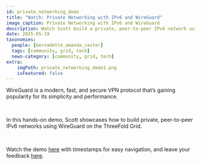 ```yaml
---
id: private_networking_demo
title: "Watch: Private Networking with IPv6 and WireGuard"
image_caption: Private Networking with IPv6 and WireGuard
description: Watch Scott build a private, peer-to-peer IPv6 network using WireGuard, powered by the decentralized ThreeFold Grid.
date: 2025-05-19
taxonomies:
  people: [bernadette_amanda_caster]
  tags: [community, grid, tech]
  news-category: [community, grid, tech]
extra:
    imgPath: private_networking_demo1.png
    isFeatured: false
---
```


WireGuard is a modern, fast, and secure VPN protocol that’s gaining popularity for its simplicity and performance.

<br/>

In this hands-on demo, Scott showcases how to build private, peer-to-peer IPv6 networks using WireGuard on the ThreeFold Grid.

<br/>

Watch the demo [here](https://youtu.be/TlJSmryxRrk?si=tSYeaS9uoQonz_YR) with timestamps for easy navigation, and leave your feedback [here](https://forum.threefold.io/t/watch-private-networking-with-ipv6-and-wireguard/4593).